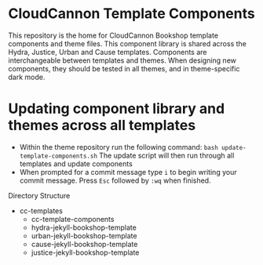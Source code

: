 # CloudCannon Template Components
This repository is the home for CloudCannon Bookshop template components and theme files. This component library is shared across the Hydra, Justice, Urban and Cause templates. Components are interchangeable between templates and themes. When designing new components, they should be tested in all themes, and in theme-specific dark mode.

# Updating component library and themes across all templates
- Within the theme repository run the following command:
  `bash update-template-components.sh`
  The update script will then run through all templates and update components
- When prompted for a commit message type `i` to begin writing your commit message. Press `Esc` followed by `:wq` when finished.

Directory Structure
- cc-templates
  - cc-template-components
  - hydra-jekyll-bookshop-template
  - urban-jekyll-bookshop-template
  - cause-jekyll-bookshop-template
  - justice-jekyll-bookshop-template